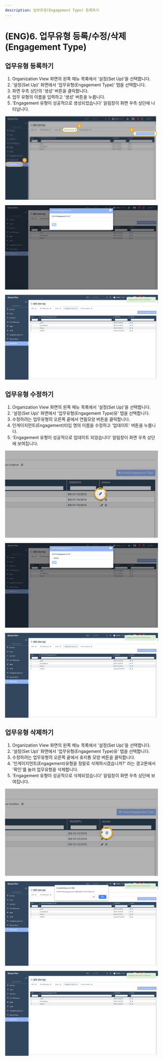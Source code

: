```yaml
---
description: 업무유형(Engagement Type) 등록하기
---
```


# \(ENG\)6. 업무유형 등록/수정/삭제\(Engagement Type\)

## 업무유형 등록하기

1. Organization View 화면의 왼쪽 메뉴 목록에서 '설정\(Set Up\)'을 선택합니다. 
2. '설정\(Set Up\)' 화면에서 '업무유형\(Engagement Type\)' 탭을 선택합니다. 
3. 화면 우측 상단의 '생성' 버튼을 클릭합니다. 
4. 업무 유형의 이름을 입력하고 '생성' 버튼을 누릅니다.
5. 'Engagement 유형이 성공적으로 생성되었습니다' 알림창이 화면 우측 상단에 나타납니다.   

![](../../.gitbook/assets/a_6_1.jpg)

![](../../.gitbook/assets/a_6_2.jpg)

![](../../.gitbook/assets/a_6_3.jpg)

## 업무유형 수정하기

1. Organization View 화면의 왼쪽 메뉴 목록에서 '설정\(Set Up\)'을 선택합니다. 
2. '설정\(Set Up\)' 화면에서 '업무유형\(Engagement Type\)유' 탭을 선택합니다. 
3. 수정하려는 업무유형의 오른쪽 끝에서 연필모양 버튼을 클릭합니다. 
4. 인게이지먼트\(Engagement\)타입 명의 이름을 수정하고 '업데이트' 버튼을 누릅니다.  
5. 'Engagement 유형이 성공적으로 업데이트 되었습니다' 알림창이 화면 우측 상단에 보여집니다.

![](../../.gitbook/assets/a_6_4.jpg)

![](../../.gitbook/assets/a_6_5.jpg)

![](../../.gitbook/assets/a_6_6.jpg)

## 업무유형 삭제하기

1. Organization View 화면의 왼쪽 메뉴 목록에서 '설정\(Set Up\)'을 선택합니다.
2. '설정\(Set Up\)' 화면에서 '업무유형\(Engagement Type\)유' 탭을 선택합니다.
3. 수정하려는 업무유형의 오른쪽 끝에서 휴지통 모양 버튼을 클릭합니다.
4. '인게이지먼트\(Engagement\)유형을 정말로 삭제하시겠습니까?' 라는 경고문에서 '확인'를 눌러 업무유형을 삭제합니다.  
5. 'Engagement 유형이 성공적으로 삭제되었습니다' 알림창이 화면 우측 상단에 보여집니다.

![](../../.gitbook/assets/a_6_7.jpg)

![](../../.gitbook/assets/a_6_8.jpg)

![](../../.gitbook/assets/a_6_9.jpg)

